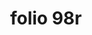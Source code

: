 ---
layout: edition
title: folio 98r
manuscript: Turin, Biblioteca Nazionale, MS N.III.19
sigla: T
iip: t098r.tif
milestone: 195
---